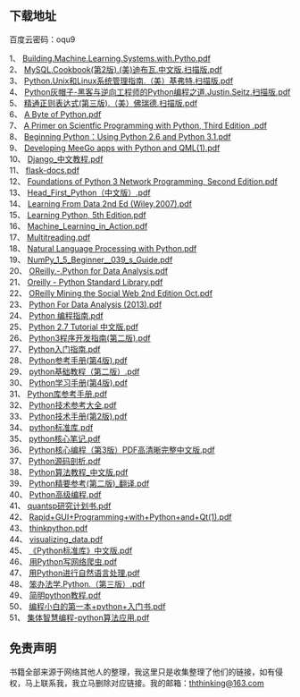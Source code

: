 ## 下载地址

百度云密码：oqu9

1、	[Building.Machine.Learning.Systems.with.Pytho.pdf](https://pan.baidu.com/s/11McLTO5Dnam4LcVnqHEfQA)  
2、	[MySQL.Cookbook(第2版).(美)迪布瓦.中文版.扫描版.pdf](https://pan.baidu.com/s/11McLTO5Dnam4LcVnqHEfQA)  
3、	[Python.Unix和Linux系统管理指南.（美）基弗特.扫描版.pdf](https://pan.baidu.com/s/11McLTO5Dnam4LcVnqHEfQA)  
4、	[Python灰帽子-黑客与逆向工程师的Python编程之道.Justin.Seitz.扫描版.pdf](https://pan.baidu.com/s/11McLTO5Dnam4LcVnqHEfQA)  
5、	[精通正则表达式(第三版).（美）佛瑞德.扫描版.pdf](https://pan.baidu.com/s/11McLTO5Dnam4LcVnqHEfQA)  
6、	[A Byte of Python.pdf](https://pan.baidu.com/s/11McLTO5Dnam4LcVnqHEfQA)  
7、	[A Primer on Scientfic Programming with Python, Third Edition .pdf](https://pan.baidu.com/s/11McLTO5Dnam4LcVnqHEfQA)  
8、	[Beginning Python：Using Python 2.6 and Python 3.1.pdf](https://pan.baidu.com/s/11McLTO5Dnam4LcVnqHEfQA)  
9、	[Developing MeeGo apps with Python and QML(1).pdf](https://pan.baidu.com/s/11McLTO5Dnam4LcVnqHEfQA)  
10、	[Django_中文教程.pdf](https://pan.baidu.com/s/11McLTO5Dnam4LcVnqHEfQA)  
11、	[flask-docs.pdf](https://pan.baidu.com/s/11McLTO5Dnam4LcVnqHEfQA)  
12、	[Foundations of Python 3 Network Programming, Second Edition.pdf](https://pan.baidu.com/s/11McLTO5Dnam4LcVnqHEfQA)  
13、	[Head_First_Python（中文版）.pdf](https://pan.baidu.com/s/11McLTO5Dnam4LcVnqHEfQA)  
14、	[Learning From Data 2nd Ed (Wiley,2007).pdf](https://pan.baidu.com/s/11McLTO5Dnam4LcVnqHEfQA)  
15、	[Learning Python, 5th Edition.pdf](https://pan.baidu.com/s/11McLTO5Dnam4LcVnqHEfQA)  
16、	[Machine_Learning_in_Action.pdf](https://pan.baidu.com/s/11McLTO5Dnam4LcVnqHEfQA)  
17、	[Multitreading.pdf](https://pan.baidu.com/s/11McLTO5Dnam4LcVnqHEfQA)  
18、	[Natural Language Processing with Python.pdf](https://pan.baidu.com/s/11McLTO5Dnam4LcVnqHEfQA)  
19、	[NumPy_1_5_Beginner__039_s_Guide.pdf](https://pan.baidu.com/s/11McLTO5Dnam4LcVnqHEfQA)  
20、	[OReilly.-.Python for Data Analysis.pdf](https://pan.baidu.com/s/11McLTO5Dnam4LcVnqHEfQA)  
21、	[Oreilly - Python Standard Library.pdf](https://pan.baidu.com/s/11McLTO5Dnam4LcVnqHEfQA)  
22、	[OReilly Mining the Social Web 2nd Edition Oct.pdf](https://pan.baidu.com/s/11McLTO5Dnam4LcVnqHEfQA)  
23、	[Python For Data Analysis (2013).pdf](https://pan.baidu.com/s/11McLTO5Dnam4LcVnqHEfQA)  
24、	[Python 编程指南.pdf](https://pan.baidu.com/s/11McLTO5Dnam4LcVnqHEfQA)  
25、	[Python 2.7 Tutorial 中文版.pdf](https://pan.baidu.com/s/11McLTO5Dnam4LcVnqHEfQA)  
26、	[Python3程序开发指南(第二版).pdf](https://pan.baidu.com/s/11McLTO5Dnam4LcVnqHEfQA)  
27、	[Python入门指南.pdf](https://pan.baidu.com/s/11McLTO5Dnam4LcVnqHEfQA)  
28、	[Python参考手册(第4版).pdf](https://pan.baidu.com/s/11McLTO5Dnam4LcVnqHEfQA)  
29、	[python基础教程（第二版）.pdf](https://pan.baidu.com/s/11McLTO5Dnam4LcVnqHEfQA)  
30、	[Python学习手册(第4版).pdf](https://pan.baidu.com/s/11McLTO5Dnam4LcVnqHEfQA)  
31、	[Python库参考手册.pdf](https://pan.baidu.com/s/11McLTO5Dnam4LcVnqHEfQA)  
32、	[Python技术参考大全.pdf](https://pan.baidu.com/s/11McLTO5Dnam4LcVnqHEfQA)  
33、	[Python技术手册(第2版).pdf](https://pan.baidu.com/s/11McLTO5Dnam4LcVnqHEfQA)  
34、	[python标准库.pdf](https://pan.baidu.com/s/11McLTO5Dnam4LcVnqHEfQA)  
35、	[python核心笔记.pdf](https://pan.baidu.com/s/11McLTO5Dnam4LcVnqHEfQA)  
36、	[Python核心编程（第3版）PDF高清晰完整中文版.pdf](https://pan.baidu.com/s/11McLTO5Dnam4LcVnqHEfQA)  
37、	[Python源码剖析.pdf](https://pan.baidu.com/s/11McLTO5Dnam4LcVnqHEfQA)  
38、	[Python算法教程_中文版.pdf](https://pan.baidu.com/s/11McLTO5Dnam4LcVnqHEfQA)  
39、	[Python精要参考(第二版)_翻译.pdf](https://pan.baidu.com/s/11McLTO5Dnam4LcVnqHEfQA)  
40、	[Python高级编程.pdf](https://pan.baidu.com/s/11McLTO5Dnam4LcVnqHEfQA)  
41、	[quantsp研究计划书.pdf](https://pan.baidu.com/s/11McLTO5Dnam4LcVnqHEfQA)  
42、	[Rapid+GUI+Programming+with+Python+and+Qt(1).pdf](https://pan.baidu.com/s/11McLTO5Dnam4LcVnqHEfQA)  
43、	[thinkpython.pdf](https://pan.baidu.com/s/11McLTO5Dnam4LcVnqHEfQA)  
44、	[visualizing_data.pdf](https://pan.baidu.com/s/11McLTO5Dnam4LcVnqHEfQA)  
45、	[《Python标准库》中文版.pdf](https://pan.baidu.com/s/11McLTO5Dnam4LcVnqHEfQA)  
46、	[用Python写网络爬虫.pdf](https://pan.baidu.com/s/11McLTO5Dnam4LcVnqHEfQA)  
47、	[用Python进行自然语言处理.pdf](https://pan.baidu.com/s/11McLTO5Dnam4LcVnqHEfQA)  
48、	[笨办法学.Python.（第三版）.pdf](https://pan.baidu.com/s/11McLTO5Dnam4LcVnqHEfQA)  
49、	[简明python教程.pdf](https://pan.baidu.com/s/11McLTO5Dnam4LcVnqHEfQA)  
50、	[编程小白的第一本+python+入门书.pdf](https://pan.baidu.com/s/11McLTO5Dnam4LcVnqHEfQA)  
51、	[集体智慧编程-python算法应用.pdf](https://pan.baidu.com/s/11McLTO5Dnam4LcVnqHEfQA)  

## 免责声明
书籍全部来源于网络其他人的整理，我这里只是收集整理了他们的链接，如有侵权，马上联系我，我立马删除对应链接。我的邮箱：ththinking@163.com
